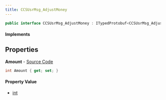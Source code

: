```yaml
---
title: CCSUsrMsg_AdjustMoney
---
```


```csharp
public interface CCSUsrMsg_AdjustMoney : ITypedProtobuf<CCSUsrMsg_AdjustMoney>, INativeHandle, INetMessage<CCSUsrMsg_AdjustMoney>, IDisposable
```

#### Implements

## Properties

**Amount** - [Source Code](https://github.com/swiftly-solution/swiftlys2/blob/main/managed/src/SwiftlyS2.Generated/Protobufs/Interfaces/CCSUsrMsg_AdjustMoney.cs#L18)

```csharp
int Amount { get; set; }
```

#### Property Value

- [int](https://learn.microsoft.com/dotnet/api/system.int32)

